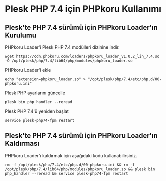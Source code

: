 # Plesk PHP 7.4 için PHPkoru Kullanımı

## Plesk'te PHP 7.4 sürümü için PHPkoru Loader'ın Kurulumu

PHPkoru Loader'i Plesk PHP 7.4 modülleri dizinine indir.

```shell
wget https://cdn.phpkoru.com/loaders/phpkoru_loader_v1.0.2_lin_7.4.so -O /opt/plesk/php/7.4/lib64/php/modules/phpkoru_loader.so
```

PHPkoru Loader'i ekle
```shell
echo "extension=phpkoru_loader.so" > "/opt/plesk/php/7.4/etc/php.d/00-phpkoru.ini"
```

Plesk PHP ayarlarını güncelle
```shell
plesk bin php_handler --reread
```

Plesk PHP 7.4'ü yeniden başlat
```shell
service plesk-php74-fpm restart
```

## Plesk'te PHP 7.4 sürümü için PHPkoru Loader'ın Kaldırması

PHPkoru Loader'ı kaldırmak için aşağıdaki kodu kullanabilirsiniz.
```shell
rm -f /opt/plesk/php/7.4/etc/php.d/00-phpkoru.ini && rm -f /opt/plesk/php/7.4/lib64/php/modules/phpkoru_loader.so && plesk bin php_handler --reread && service plesk-php74-fpm restart
```

